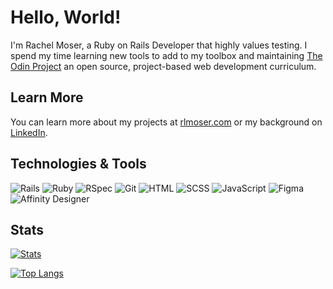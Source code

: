 # Hello, World!
I'm Rachel Moser, a Ruby on Rails Developer that highly values testing. I spend my time learning new tools to add to my toolbox and maintaining [The Odin Project](https://www.theodinproject.com) an open source, project-based web development curriculum.

## Learn More
You can learn more about my projects at [rlmoser.com](https://rlmoser.com/) or my background on [LinkedIn](https://www.linkedin.com/in/rlmoser99/).

## Technologies & Tools
![Rails](https://img.shields.io/badge/-Ruby_on_Rails?style=plastic&logo=rubyonrails&logoColor=white&color=2ba8bb)
![Ruby](https://img.shields.io/badge/-Ruby?style=plastic&logo=ruby&logoColor=white&color=2ba8bb)
![RSpec](https://img.shields.io/badge/-RSpec?style=plastic&logoColor=white&color=2ba8bb)
![Git](https://img.shields.io/badge/-Git?style=plastic&logo=git&logoColor=white&color=2ba8bb)
![HTML](https://img.shields.io/badge/-HTML?style=plastic&logo=html5&logoColor=white&color=2ba8bb)
![SCSS](https://img.shields.io/badge/-CSS?style=plastic&logo=css3&logoColor=white&color=2ba8bb)
![JavaScript](https://img.shields.io/badge/-JavaScript?style=plastic&logo=javascript&logoColor=white&color=2ba8bb)
![Figma](https://img.shields.io/badge/-Figma?style=plastic&logo=figma&logoColor=white&color=2ba8bb)
![Affinity Designer](https://img.shields.io/badge/-Affinity_Designer?style=plastic&logo=affinitydesigner&logoColor=white&color=2ba8bb)

## Stats
[![Stats](https://github-readme-stats.vercel.app/api?username=rlmoser99&show_icons=true&theme=react)](https://github.com/anuraghazra/github-readme-stats)

[![Top Langs](https://github-readme-stats.vercel.app/api/top-langs/?username=rlmoser99&layout=compact&theme=react)](https://github.com/anuraghazra/github-readme-stats)
